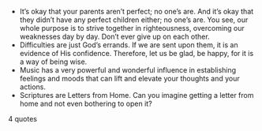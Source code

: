 - It’s okay that your parents aren’t perfect; no one’s are. And it’s okay that they didn’t have any perfect children either; no one’s are. You see, our whole purpose is to strive together in righteousness, overcoming our weaknesses day by day. Don’t ever give up on each other.
 - Difficulties are just God’s errands. If we are sent upon them, it is an evidence of His confidence. Therefore, let us be glad, be happy, for it is a way of being wise.
 - Music has a very powerful and wonderful influence in establishing feelings and moods that can lift and elevate your thoughts and your actions.
 - Scriptures are Letters from Home. Can you imagine getting a letter from home and not even bothering to open it?

4 quotes